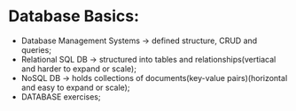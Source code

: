 # Database Basics:

* Database Management Systems -> defined structure, CRUD and queries;
* Relational SQL DB -> structured into tables and relationships(vertiacal and harder to expand or scale);
* NoSQL DB -> holds collections of documents(key-value pairs)(horizontal and easy to expand or scale);
* DATABASE exercises;
